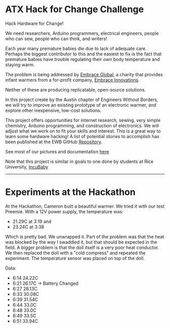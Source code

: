 # ATX Hack for Change Challenge

Hack Hardware for Change!

We need researchers, Arduino programmers, electrical engineers, people who can sew, people who can think, and writers!

Each year many premature babies die due to lack of adequate care.  Perhaps the biggest contributor to this and the
easiest to fix is the fact that premature babies have trouble regulating their own body temperature and staying warm.

The problem is being addressed by [Embrace Global](http://embraceglobal.org), a charity that provides infant warmers
from a for-profit company, [Embrace Innovations](http://www.embraceinnovations.com).

Neither of these are producing replicatable, open-source solutions.

In this project create by the Austin chapter of Engineers Without Borders, we will try to improve an existing prototype
of an electronic warmer, and explore other inexpensive, low-cost solutions.

This project offers opportunities for internet research, sewing, very simple chemistry, Arduino programming, and
construction of electronics. We will adjust what we work on to fit your skills and interest. This is a great way to learn
some hardware hacking! A list of potential stories to accomplish has been published at the EWB GitHub [Repository](https://github.com/PIFAH/EWB/issues).

See most of our pictures and documentation [here](https://github.com/PIFAH/EWB/blob/master/incubator/STORIES.md)

Note that this project is similar in goals to one done by students at Rice University, [IncuBaby](https://www.youtube.com/watch?v=0VaYNRd7NA4&feature=youtu.be)

* * * 

# Experiments at the Hackathon

At the Hackathon, Cameron built a beautiful warmer.  We tried it with our test Preemie. With a 12V power supply, the temperature was:

* 21.29C at 3:19 and
* 23.24C at 3:38

Which is pretty bad.  We unwrapped it.  Part of the problem was that the heat was blocked by the way I swaddled it, but that should be expected in the field.  A bigger problem is that the doll itself is a very poor heat conductor.  We then replaced the doll with a "cold compress" and repeated the experiment.  The temperature sensor was placed on top of the doll.

Data:

* 6:14 24.22C
* 6:21 26.17C -> Battery Changed
* 6:27 28.13C
* 6:33 30.08C
* 6:39 31.54C
* 6:44 33.0C
* 6:48 33.0C
* 6:49 33.5C
* 6:51 33.94C


